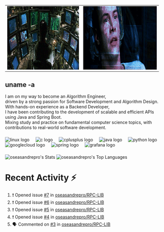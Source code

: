 ###

<table border="0">
  <tr><td><img width="390px" height="208px" src="Ezef.gif" /></td><td><img width="400px" height="208px" src="Neo_Matrix-gif.gif" /></tr>
</table>

###

###
<h2 align="left"> uname -a </h2>
<p align="left">
  I am on my way to become an Algorithm Engineer, <br>
  driven by a strong passion for Software Development and Algorithm Design.<br>
  With hands-on experience as a Backend Developer,<br> 
  I have been contributing to the development of scalable and efficient APIs using Java and Spring Boot.<br>
  Mixing study and practice on fundamental computer science topics, with contributions to real-world software development.
</p>
  
###

###

<div align="left">
  <img src="https://skillicons.dev/icons?i=linux" height="40" alt="linux logo"  />
  <img width="12" />
  <img src="https://cdn.jsdelivr.net/gh/devicons/devicon/icons/c/c-original.svg" height="40" alt="c logo"  />
  <img width="12" />
  <img src="https://cdn.jsdelivr.net/gh/devicons/devicon/icons/cplusplus/cplusplus-original.svg" height="40" alt="cplusplus logo"  />
  <img width="12" />
  <img src="https://cdn.jsdelivr.net/gh/devicons/devicon/icons/java/java-original.svg" height="40" alt="java logo"  />
  <img width="12" />
  <img src="https://cdn.jsdelivr.net/gh/devicons/devicon/icons/python/python-original.svg" height="40" alt="python logo"  />
  <img src="https://cdn.jsdelivr.net/gh/devicons/devicon/icons/googlecloud/googlecloud-original.svg" height="40" alt="googlecloud logo"  />
  <img width="12" />
  <img src="https://cdn.jsdelivr.net/gh/devicons/devicon/icons/spring/spring-original.svg" height="40" alt="spring logo"  />
  <img width="12" />
  <img src="https://cdn.jsdelivr.net/gh/devicons/devicon/icons/grafana/grafana-original.svg" height="40" alt="grafana logo" />
</div>

###

###

![oseasandrepro's Stats](https://github-readme-stats.vercel.app/api?username=oseasandrepro&theme=vue-dark&show_icons=true&hide_border=true&count_private=true)
![oseasandrepro's Top Languages](https://github-readme-stats.vercel.app/api/top-langs/?username=oseasandrepro&theme=vue-dark&show_icons=true&hide_border=true&layout=compact)

###

# Recent Activity :zap:
<!--START_SECTION:activity-->
1. ❗ Opened issue [#7](https://github.com/oseasandrepro/RPC-LIB/issues/7) in [oseasandrepro/RPC-LIB](https://github.com/oseasandrepro/RPC-LIB)
2. ❗ Opened issue [#6](https://github.com/oseasandrepro/RPC-LIB/issues/6) in [oseasandrepro/RPC-LIB](https://github.com/oseasandrepro/RPC-LIB)
3. ❗ Opened issue [#5](https://github.com/oseasandrepro/RPC-LIB/issues/5) in [oseasandrepro/RPC-LIB](https://github.com/oseasandrepro/RPC-LIB)
4. ❗ Opened issue [#4](https://github.com/oseasandrepro/RPC-LIB/issues/4) in [oseasandrepro/RPC-LIB](https://github.com/oseasandrepro/RPC-LIB)
5. 🗣 Commented on [#3](https://github.com/oseasandrepro/RPC-LIB/issues/3#issuecomment-3033975133) in [oseasandrepro/RPC-LIB](https://github.com/oseasandrepro/RPC-LIB)
<!--END_SECTION:activity-->

